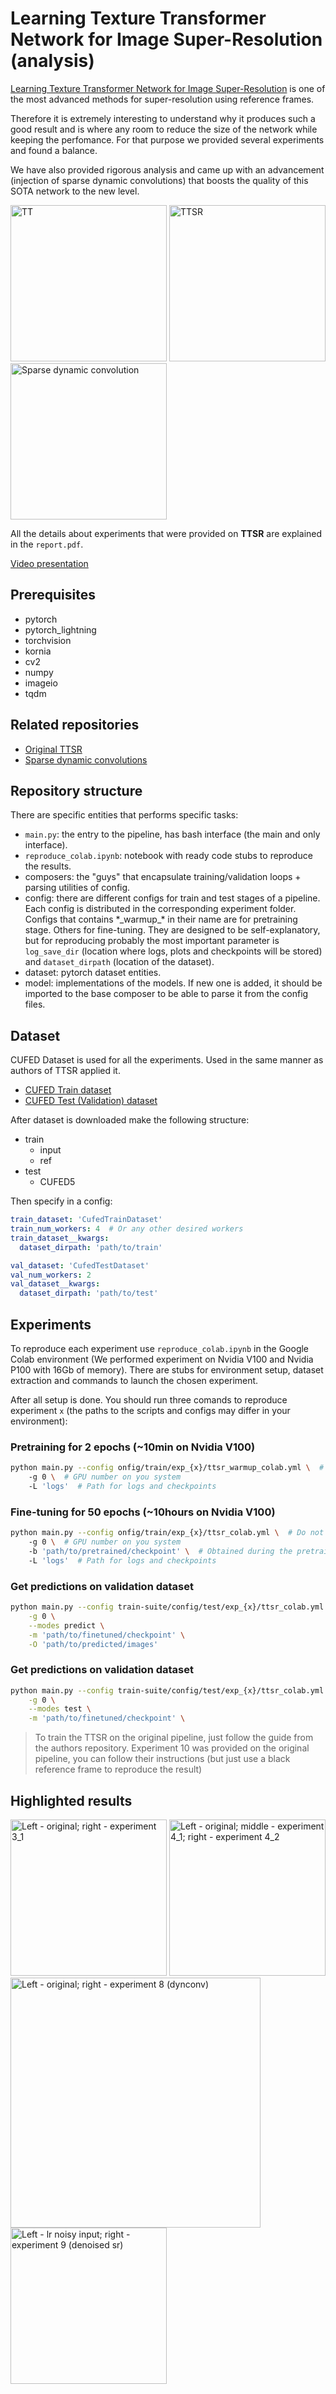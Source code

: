 # Learning Texture Transformer Network for Image Super-Resolution (analysis)

[Learning Texture Transformer Network for Image Super-Resolution](https://arxiv.org/pdf/2006.04139.pdf) is one of the most advanced methods for super-resolution using reference frames.

Therefore it is extremely interesting to understand why it produces such a good result and is where any room to reduce the size of the network while keeping the perfomance. For that purpose we provided several experiments and found a balance.

We have also provided rigorous analysis and came up with an advancement (injection of sparse dynamic convolutions) that boosts the quality of this SOTA network to the new level.

<img src="img/ttsr_texture_transformer.png" alt="TT" height="250"/>
<img src="img/ttsr.png" alt="TTSR" height="250"/>
<img src="img/dynconv.png" alt="Sparse dynamic convolution" height="250"/>

All the details about experiments that were provided on **TTSR** are explained in the `report.pdf`.

[Video presentation](https://drive.google.com/file/d/1g2RRHqYdGptNbvBOIv6LPKDkyWhiRsUe/view?usp=sharing)

## Prerequisites

* pytorch
* pytorch_lightning
* torchvision
* kornia
* cv2
* numpy
* imageio
* tqdm

## Related repositories

* [Original TTSR](https://github.com/researchmm/TTSR)
* [Sparse dynamic convolutions](https://github.com/thomasverelst/dynconv)

## Repository structure

There are specific entities that performs specific tasks:

* `main.py`: the entry to the pipeline, has bash interface (the main and only interface).
* `reproduce_colab.ipynb`: notebook with ready code stubs to reproduce the results.
* composers: the "guys" that encapsulate training/validation loops + parsing utilities of config.
* config: there are different configs for train and test stages of a pipeline. Each config is distributed in the corresponding experiment folder. Configs that contains \*\_warmup\_\* in their name are for pretraining stage. Others for fine-tuning. They are designed to be self-explanatory, but for reproducing probably the most important parameter is `log_save_dir` (location where logs, plots and checkpoints will be stored) and `dataset_dirpath` (location of the dataset). 
* dataset: pytorch dataset entities.
* model: implementations of the models. If new one is added, it should be imported to the base composer to be able to parse it from the config files.

## Dataset

CUFED Dataset is used for all the experiments. Used in the same manner as authors of TTSR applied it.

* [CUFED Train dataset](https://drive.google.com/drive/folders/1hGHy36XcmSZ1LtARWmGL5OK1IUdWJi3I)
* [CUFED Test (Validation) dataset](https://drive.google.com/file/d/1Fa1mopExA9YGG1RxrCZZn7QFTYXLx6ph/view)

After dataset is downloaded make the following structure:

* train
    * input
    * ref
* test
    * CUFED5

Then specify in a config:

```yaml
train_dataset: 'CufedTrainDataset'
train_num_workers: 4  # Or any other desired workers
train_dataset__kwargs:
  dataset_dirpath: 'path/to/train'

val_dataset: 'CufedTestDataset'
val_num_workers: 2
val_dataset__kwargs:
  dataset_dirpath: 'path/to/test'
```

## Experiments

To reproduce each experiment use `reproduce_colab.ipynb` in the Google Colab environment (We performed experiment on Nvidia V100 and Nvidia P100 with 16Gb of memory). There are stubs for environment setup, dataset extraction and commands to launch the chosen experiment.

After all setup is done. You should run three comands to reproduce experiment `x` (the paths to the scripts and configs may differ in your environment):

### Pretraining for 2 epochs (~10min on Nvidia V100)

```bash
python main.py --config onfig/train/exp_{x}/ttsr_warmup_colab.yml \  # Do not forget to put a number instead of x
    -g 0 \  # GPU number on you system
    -L 'logs'  # Path for logs and checkpoints
```

### Fine-tuning for 50 epochs (~10hours on Nvidia V100)

```bash
python main.py --config onfig/train/exp_{x}/ttsr_colab.yml \  # Do not forget to put a number instead of x
    -g 0 \  # GPU number on you system
    -b 'path/to/pretrained/checkpoint' \  # Obtained during the pretraining (checkpoints are saved in the logs directory)
    -L 'logs'  # Path for logs and checkpoints
```

### Get predictions on validation dataset
```bash
python main.py --config train-suite/config/test/exp_{x}/ttsr_colab.yml \
    -g 0 \
    --modes predict \
    -m 'path/to/finetuned/checkpoint' \
    -O 'path/to/predicted/images'
```

### Get predictions on validation dataset
```bash
python main.py --config train-suite/config/test/exp_{x}/ttsr_colab.yml \
    -g 0 \
    --modes test \
    -m 'path/to/finetuned/checkpoint' \
```

> To train the TTSR on the original pipeline, just follow the guide from the authors repository.
> Experiment 10 was provided on the original pipeline, you can follow their instructions (but just use a black reference frame to reproduce the result)

## Highlighted results

<img src="img/3_1.png" alt="Left - original; right - experiment 3_1" height="250"/>
<img src="img/4.png" alt="Left - original; middle - experiment 4_1; right - experiment 4_2" height="250"/>
<img src="img/8.png" alt="Left - original; right - experiment 8 (dynconv)" height="400"/>  
<img src="img/9.png" alt="Left - lr noisy input; right - experiment 9 (denoised sr)" height="250"/>
